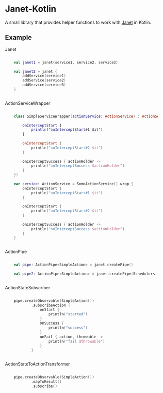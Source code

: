 # Janet-Kotlin

A small library that provides helper functions to work with [Janet](https://github.com/techery/janet) in Kotlin.

## Example

Janet

```kotlin

    val janet1 = janet(service1, service2, service3)
    
    val janet2 = janet {
        addService(service1)
        addService(service2)
        addService(service3)
    }
    
```


ActionServiceWrapper

```kotlin

    class SimpleServiceWrapper(actionService: ActionService) : ActionServiceWrapper(actionService, {
    
        onInterceptStart {
            println("onInterceptStart#1 $it")
        }
    
        onInterceptStart {
            println("onInterceptStart#2 $it")
        }
    
        onInterceptSuccess { actionHolder ->
            println("onInterceptSuccess $actionHolder")
        }
    })
    
    var service: ActionService = SomeActionService().wrap {
        onInterceptStart {
            println("onInterceptStart#1 $it")
        }
    
        onInterceptStart {
            println("onInterceptStart#2 $it")
        }
    
        onInterceptSuccess { actionHolder ->
            println("onInterceptSuccess $actionHolder")
        }
    }
   
```


ActionPipe

```kotlin

    val pipe: ActionPipe<SimpleAction> = janet.createPipe()
    
    val pipe2: ActionPipe<SimpleAction> = janet.createPipe(Schedulers.io())
    
```

ActionStateSubscriber

```kotlin

    pipe.createObservable(SimpleAction())
            .subscribeAction {
                onStart {
                    println("started")
                }
                onSuccess {
                    println("success")
                }
                onFail { action, throwable ->
                    println("fail $throwable")
                }
            }
    
```

ActionStateToActionTransformer

```kotlin

    pipe.createObservable(SimpleAction())
            .mapToResult()
            .subscribe()
    
```
